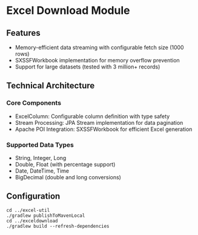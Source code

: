 # Excel Download Module

## Features

- Memory-efficient data streaming with configurable fetch size (1000 rows)
- SXSSFWorkbook implementation for memory overflow prevention
- Support for large datasets (tested with 3 million+ records)

## Technical Architecture

### Core Components

- ExcelColumn: Configurable column definition with type safety
- Stream Processing: JPA Stream implementation for data pagination
- Apache POI Integration: SXSSFWorkbook for efficient Excel generation

### Supported Data Types

- String, Integer, Long
- Double, Float (with percentage support)
- Date, DateTime, Time
- BigDecimal (double and long conversions)

## Configuration

```shell
cd ../excel-util
./gradlew publishToMavenLocal
cd ../exceldownload
./gradlew build --refresh-dependencies
```